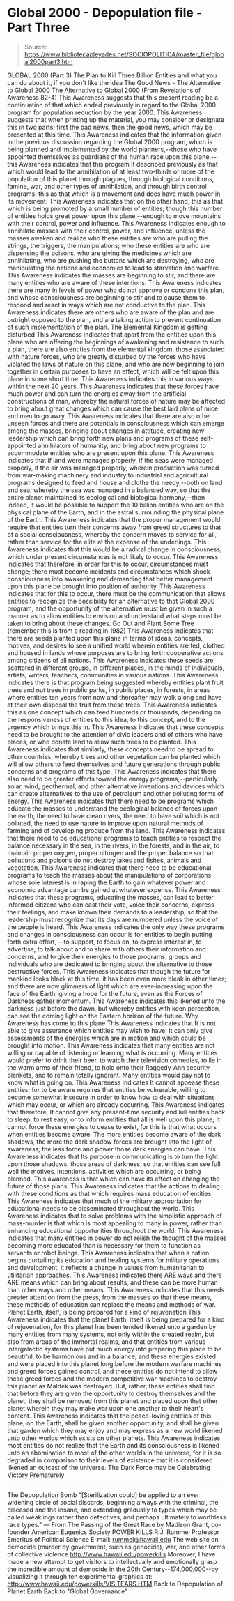 # Global 2000 -  Depopulation file - Part Three

> Source: https://www.bibliotecapleyades.net/SOCIOPOLITICA/master_file/global2000part3.htm

GLOBAL 2000 (Part 3)
The Plan to Kill Three
Billion Entities
and what you can do about it, if you don't like the idea
The Good News - The Alternative
to Global 2000
The Alternative to Global 2000
(From Revelations of Awareness 82-4)
This Awareness suggests that this present reading be a continuation of that which ended previously in regard to the Global 2000 program for population reduction by the year 2000. This Awareness suggests that when printing up the material, you may consider or designate this in two parts; first the bad news, then the good news, which may be presented at this time.
This Awareness indicates that the information given in the previous discussion regarding the Global 2000 program, which is being planned and implemented by the world planners,--those who have appointed themselves as guardians of the human race upon this plane,--this Awareness indicates that this program It described previously as that which would lead to the annihilation of at least two-thirds or more of the population of this planet through plagues, through biological conditions, famine, war, and other types of annihilation, and through birth control programs; this as that which is a movement and does have much power in its movement.
This Awareness indicates that on the other hand, this as that which is being promoted by a small number of entities; though this number of entities holds great power upon this plane,--enough to move mountains with their control, power and influence. This Awareness indicates enough to annihilate masses with their control, power, and influence, unless the masses awaken and realize who these entities are who are pulling the strings, the triggers, the manipulations; who these entities are who are dispensing the poisons, who are giving the medicines which are annihilating, who are pushing the buttons which are destroying, who are manipulating the nations and economies to lead to starvation and warfare.
This Awareness indicates the masses are beginning to stir, and there are many entities who are aware of these intentions. This Awareness indicates there are many in levels of power who do not approve or condone this plan, and whose consciousness are beginning to stir and to cause them to respond and react in ways which are not conductive to the plan. This Awareness indicates there are others who are aware of the plan and are outright opposed to the plan, and are taking action to prevent continuation of such implementation of the plan.
The Elemental Kingdom is getting disturbed
This Awareness indicates that apart from the entities upon this plane who are offering the beginnings of awakening and resistance to such a plan, there are also entities from the elemental kingdom, those associated with nature forces, who are greatly disturbed by the forces who have violated the laws of nature on this plane, and who are now beginning to join together in certain purposes to have an effect, which will be felt upon this plane in some short time. This Awareness indicates this in various ways within the next 20 years.
This Awareness indicates that these forces have much power and can turn the energies away from the artificial constructions of man, whereby the natural forces of nature may be affected to bring about great changes which can cause the best laid plans of mice and men to go awry. This Awareness indicates that there are also other unseen forces and there are potentials in consciousness which can emerge among the masses, bringing about changes in attitude, creating new leadership which can bring forth new plans and programs of these self-appointed annihilators of humanity, and bring about new programs to accommodate entities who are present upon this plane.
This Awareness indicates that if land were managed properly, if the seas were managed properly, if the air was managed properly, wherein production was turned from war-making machinery and industry to industrial and agricultural programs designed to feed and house and clothe the needy,--both on land and sea; whereby the sea was managed in a balanced way, so that the entire planet maintained its ecological and biological harmony,--then indeed, it would be possible to support the 10 billion entities who are on the physical plane of the Earth, and in the astral surrounding the physical plane of the Earth.
This Awareness indicates that the proper management would require that entities turn their concerns away from greed structures to that of a social consciousness, whereby the concern moves to service for all, rather than service for the elite at the expense of the underlings. This Awareness indicates that this would be a radical change in consciousness, which under present circumstances is not likely to occur.
This Awareness indicates that therefore, in order for this to occur, circumstances must change; there must become incidents and circumstances which shock consciousness into awakening and demanding that better management upon this plane be brought into position of authority. This Awareness indicates that for this to occur, there must be the communication that allows entities to recognize the possibility for an alternative to that Global 2000 program; and the opportunity of the alternative must be given in such a manner as to allow entities to envision and understand what steps must be taken to bring about these changes.
Go Out and Plant Some Tree
(remember this is from a reading in
1982)
This Awareness indicates that there are seeds planted upon this plane in terms of ideas, concepts, motives, and desires to see a unified world wherein entities are fed, clothed and housed in lands whose purposes are to bring forth cooperative actions among citizens of all nations. This Awareness indicates these seeds are scattered in different groups, in different places, in the minds of individuals, artists, writers, teachers, communities in various nations. This Awareness indicates there is that program being suggested whereby entities plant fruit trees and nut trees in public parks, in public places, in forests, in areas where entities ten years from now and thereafter may walk along and have at their own disposal the fruit from these trees. This Awareness indicates this as one concept which can feed hundreds or thousands, depending on the responsiveness of entities to this idea, to this concept, and to the urgency which brings this in.
This Awareness indicates that these concepts need to be brought to the attention of civic leaders and of others who have places, or who donate land to allow such trees to be planted. This Awareness indicates that similarly, these concepts need to be spread to other countries, whereby trees and other vegetation can be planted which will allow others to feed themselves and future generations through public concerns and programs of this type.
This Awareness indicates that there also need to be greater efforts toward the energy programs,--particularly solar, wind, geothermal, and other alternative inventions and devices which can create alternatives to the use of petroleum and other polluting forms of energy.
This Awareness indicates that there need to be programs which educate the masses to understand the ecological balance of forces upon the earth, the need to have clean rivers, the need to have soil which is not polluted, the need to use nature to improve upon natural methods of farming and of developing produce from the land. This Awareness indicates that there need to be educational programs to teach entities to respect the balance necessary in the sea, in the rivers, in the forests, and in the air; to maintain proper oxygen, proper nitrogen and the proper balance so that pollutions and poisons do not destroy lakes and fishes, animals and vegetation.
This Awareness indicates that there need to be educational programs to teach the masses about the manipulations of corporations whose sole interest is in raping the Earth to gain whatever power and economic advantage can be gained at whatever expense. This Awareness indicates that these programs, educating the masses, can lead to better informed citizens who can cast their vote, voice their concerns, express their feelings, and make known their demands to a leadership, so that the leadership must recognize that its days are numbered unless the voice of the people is heard.
This Awareness indicates the only way these programs and changes in consciousness can occur is for entities to begin putting forth extra effort, --to support, to focus on, to express interest in, to advertise, to talk about and to share with others their information and concerns, and to give their energies to those programs, groups and individuals who are dedicated to bringing about the alternative to those destructive forces.
This Awareness indicates that though the future for mankind looks black at this time, it has been even more bleak in other times; and there are now glimmers of light which are ever-increasing upon the face of the Earth, giving a hope for the future, even as the Forces of Darkness gather momentum. This Awareness indicates this likened unto the darkness just before the dawn, but whereby entities with keen perception, can see the coming light on the Eastern horizon of the future.
Why Awareness has come to this plane
This Awareness indicates that It is not able to give assurance which entities may wish to have; It can only give assessments of the energies which are in motion and which could be brought into motion. This Awareness indicates that many entities are not willing or capable of listening or learning what is occurring. Many entities would prefer to drink their beer, to watch their television comedies, to lie in the warm arms of their friend, to hold onto their Raggedy-Ann security blankets, and to remain totally ignorant. Many entities would pay not to know what is going on. This Awareness indicates It cannot appease these entities; for to be aware requires that entities be vulnerable, willing to become somewhat insecure in order to know how to deal with situations which may occur, or which are already occurring.
This Awareness indicates that therefore, It cannot give any present-time security and lull entities back to sleep, to rest easy, or to inform entities that all is well upon this plane; It cannot force these energies to cease to exist, for this is that what occurs when entities become aware. The more entities become aware of the dark shadows, the more the dark shadow forces are brought into the light of awareness; the less force and power those dark energies can have. This Awareness indicates that Its purpose in communicating is to turn the light upon those shadows, those areas of darkness, so that entities can see full well the motives, intentions, activities which are occurring, or being planned. This awareness is that which can have its effect on changing the future of those plans.
This Awareness indicates that the actions to dealing with these conditions as that which requires mass education of entities. This Awareness indicates that much of the military appropriation for educational needs to be disseminated throughout the world. This Awareness indicates that to solve problems with the simplistic approach of mass-murder is that which is most appealing to many in power, rather than enhancing educational opportunities throughout the world.
This Awareness indicates that many entities in power do not relish the thought of the masses becoming more educated than is necessary for them to function as servants or robot beings. This Awareness indicates that when a nation begins curtailing its education and healing systems for military operations and development, it reflects a change in values from humanitarian to utilitarian approaches.
This Awareness indicates there ARE ways and there ARE means which can bring about results, and these can be more human than other ways and other means. This Awareness indicates that this needs greater attention from the press, from the masses so that these means, these methods of education can replace the means and methods of war.
Planet Earth,
itself, is being prepared for a kind of rejuvenation
This Awareness indicates that the planet
Earth, itself is being prepared for a kind of rejuvenation, for this planet
has been tended likened unto a garden by many entities from many systems, not
only within the created realm, but also from areas of the immortal realms, and
that entities from various intergalactic systems have put much energy into preparing
this place to be beautiful, to be harmonious and in a balance, and these energies
existed and were placed into this planet long before the modern warfare machines
and greed forces gained control, and these entities do not intend to allow these
greed forces and the modern competitive war machines to destroy this planet
as Maldek was destroyed.
But, rather, these entities shall find
that before they are given the opportunity to destroy themselves and the planet,
they shall be removed from this planet and placed upon that other planet wherein
they may make war upon one another to their heart's content. This Awareness
indicates that the peace-loving entities of this plane, on the Earth, shall
be given another opportunity, and shall be given that garden which they may
enjoy and may express as a new world likened unto other worlds which exists
on other planets.
This Awareness indicates most entities
do not realize that the Earth and its consciousness is likened unto an abomination
to most of the other worlds in the universe, for it is so degraded in comparison
to their levels of existence that it is considered likened an outcast of the
universe.
The Dark
Force may be Celebrating Victory Prematurely
***
The Depopulation Bomb
"[Sterilization could] be applied to an ever widening circle of social discards, beginning always with the criminal, the diseased and the insane, and extending gradually to types which may be called weaklings rather than defectives, and perhaps ultimately to worthless race types."
— From
The Passing of the Great Race by Madison Grant,
co-founder American Eugenics Society
POWER KILLS
R.J. Rummel
Professor Emeritus of Political Science
E-mail:
rummel@hawaii.edu
The web site on democide (murder by government,
such as genocide),
war, and other forms of collective violence
http://www.hawaii.edu/powerkills
Moreover, I have
made a new attempt to get visitors to intellectually and emotionally
grasp the incredible amount of democide in the 20th Century--174,000,000--by visualizing it through ten experimental graphics at:
http://www.hawaii.edu/powerkills/VIS.TEARS.HTM
Back to Depopulation of Planet Earth
Back to "Global Governance"
